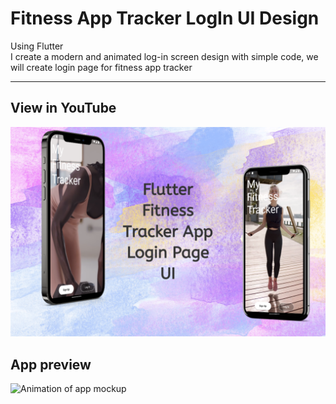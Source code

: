 # Fitness App Tracker LogIn UI Design

Using Flutter  
I create a modern and animated log-in screen design 
with simple code, we will create login page for fitness app tracker

----------------------------------------------------------
## View in YouTube
<p align="center">
  <a href="https://youtu.be/IMehI4jel6s">
    <img 
        width="600" 
        src="data/app-showcase.png" 
        title="Click to watch youtube video"
    >
  </a>
</p>

## App preview

![Animation of app mockup](data/app-showcase.gif)
